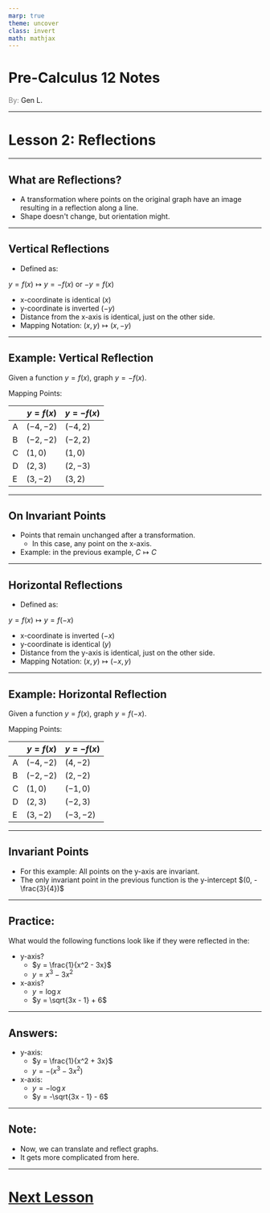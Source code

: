 ```yaml
---
marp: true
theme: uncover
class: invert
math: mathjax
---
```


# <!--fit--> Pre-Calculus 12 Notes
<span style="color:grey">By:</span> Gen L.

<!--_footer: In partnership with Hyperion University, 2024-->

---
<!--paginate: true-->

# Lesson 2: Reflections

---

## What are Reflections?

* A transformation where points on the original graph have an image resulting in a reflection along a line.
* Shape doesn't change, but orientation might.

---

## Vertical Reflections

* Defined as:

$y = f(x) \mapsto y = -f(x)$ or $-y = f(x)$

* x-coordinate is identical ($x$)
* y-coordinate is inverted ($-y$)
* Distance from the x-axis is identical, just on the other side.
* Mapping Notation: $(x,y) \mapsto (x,-y)$

---

## Example: Vertical Reflection
Given a function $y = f(x)$, graph $y = -f(x)$.

Mapping Points:

|   | $y = f(x)$ | $y = -f(x)$ |
|---|------------|-------------|
| A | $(-4,-2)$  |   $(-4,2)$  |
| B | $(-2,-2)$  |   $(-2,2)$  |
| C |  $(1,0)$   |   $(1,0)$   |
| D |  $(2,3)$   |   $(2,-3)$  |
| E |  $(3,-2)$  |   $(3,2)$   |

---

## On Invariant Points

* Points that remain unchanged after a transformation.
    * In this case, any point on the x-axis.
* Example: in the previous example, $C \mapsto C$

---

## Horizontal Reflections

* Defined as:

$y = f(x) \mapsto y = f(-x)$

* x-coordinate is inverted ($-x$)
* y-coordinate is identical ($y$)
* Distance from the y-axis is identical, just on the other side.
* Mapping Notation: $(x,y) \mapsto (-x,y)$

---

## Example: Horizontal Reflection
Given a function $y = f(x)$, graph $y = f(-x)$.

Mapping Points:

|   | $y = f(x)$ | $y = -f(x)$ |
|---|------------|-------------|
| A | $(-4,-2)$  |   $(4,-2)$  |
| B | $(-2,-2)$  |   $(2,-2)$  |
| C |  $(1,0)$   |   $(-1,0)$  |
| D |  $(2,3)$   |   $(-2,3)$  |
| E |  $(3,-2)$  |  $(-3,-2)$  |

---

## Invariant Points

* For this example: All points on the y-axis are invariant.
* The only invariant point in the previous function is the y-intercept $(0, -\frac{3}{4})$

---

## Practice:
What would the following functions look like if they were reflected in the:
- y-axis?
    * $y = \frac{1}{x^2 - 3x}$
    * $y = x^3 - 3x^2$
- x-axis?
    * $y = \log x$
    * $y = \sqrt{3x - 1} + 6$

---

## Answers:

- y-axis:
    * $y = \frac{1}{x^2 + 3x}$
    * $y = -(x^3 - 3x^2)$
- x-axis:
    * $y = -\log x$
    * $y = -\sqrt{3x - 1} - 6$

---

## Note:

* Now, we can translate and reflect graphs.
* It gets more complicated from here.

---

# [Next Lesson <i class="fa-solid fa-circle-arrow-right"></i>](Lesson%203%20(Stretches).html) 

<link rel="stylesheet" href="https://cdnjs.cloudflare.com/ajax/libs/font-awesome/6.3.0/css/all.min.css">